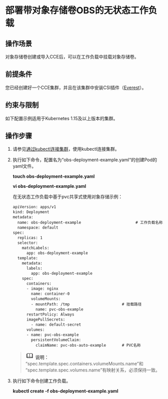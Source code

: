 # 部署带对象存储卷OBS的无状态工作负载<a name="cce_01_0269"></a>

## 操作场景<a name="cce_10_0269_section1062914713566"></a>

对象存储卷创建或导入CCE后，可以在工作负载中挂载对象存储卷。

## 前提条件<a name="cce_10_0269_section13181839131510"></a>

您已经创建好一个CCE集群，并且在该集群中安装CSI插件（[Everest](Everest（系统资源插件-必装）.md)）。

## 约束与限制<a name="cce_10_0269_section946015116135"></a>

如下配置示例适用于Kubernetes 1.15及以上版本的集群。

## 操作步骤<a name="cce_10_0269_section1530655595611"></a>

1.  请参见[通过kubectl连接集群](通过kubectl连接集群-7.md)，使用kubectl连接集群。
2.  执行如下命令，配置名为“obs-deployment-example.yaml“的创建Pod的yaml文件。

    **touch obs-deployment-example.yaml**

    **vi obs-deployment-example.yaml**

    在无状态工作负载中基于pvc共享式使用对象存储示例：

    ```
    apiVersion: apps/v1 
    kind: Deployment 
    metadata: 
      name: obs-deployment-example                        # 工作负载名称
      namespace: default 
    spec: 
      replicas: 1 
      selector: 
        matchLabels: 
          app: obs-deployment-example 
      template: 
        metadata: 
          labels: 
            app: obs-deployment-example 
        spec: 
          containers: 
          - image: nginx
            name: container-0 
            volumeMounts: 
            - mountPath: /tmp                       # 挂载路径
              name: pvc-obs-example 
          restartPolicy: Always
          imagePullSecrets:
            - name: default-secret
          volumes: 
          - name: pvc-obs-example  
            persistentVolumeClaim: 
              claimName: pvc-obs-auto-example       # PVC名称
    ```

    >![](public_sys-resources/icon-note.gif) **说明：** 
    >“spec.template.spec.containers.volumeMounts.name”和 “spec.template.spec.volumes.name”有映射关系，必须保持一致。

3.  执行如下命令创建工作负载。

    **kubectl create -f obs-deployment-example.yaml**


